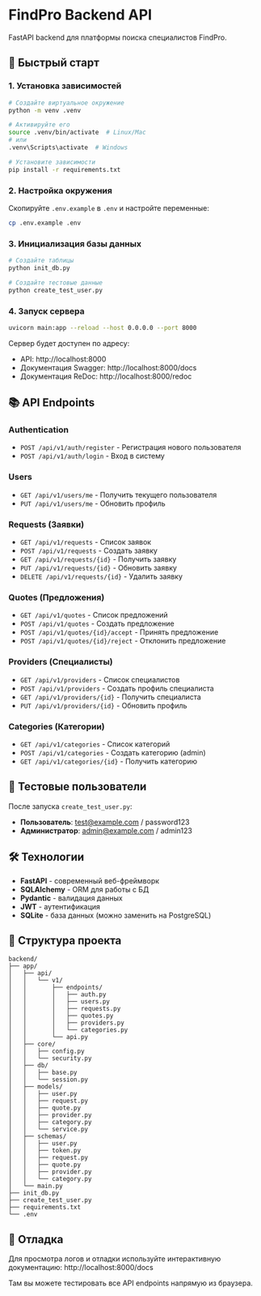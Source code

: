 # FindPro Backend API

FastAPI backend для платформы поиска специалистов FindPro.

## 🚀 Быстрый старт

### 1. Установка зависимостей

```bash
# Создайте виртуальное окружение
python -m venv .venv

# Активируйте его
source .venv/bin/activate  # Linux/Mac
# или
.venv\Scripts\activate  # Windows

# Установите зависимости
pip install -r requirements.txt
```

### 2. Настройка окружения

Скопируйте `.env.example` в `.env` и настройте переменные:

```bash
cp .env.example .env
```

### 3. Инициализация базы данных

```bash
# Создайте таблицы
python init_db.py

# Создайте тестовые данные
python create_test_user.py
```

### 4. Запуск сервера

```bash
uvicorn main:app --reload --host 0.0.0.0 --port 8000
```

Сервер будет доступен по адресу:
- API: http://localhost:8000
- Документация Swagger: http://localhost:8000/docs
- Документация ReDoc: http://localhost:8000/redoc

## 📚 API Endpoints

### Authentication
- `POST /api/v1/auth/register` - Регистрация нового пользователя
- `POST /api/v1/auth/login` - Вход в систему

### Users
- `GET /api/v1/users/me` - Получить текущего пользователя
- `PUT /api/v1/users/me` - Обновить профиль

### Requests (Заявки)
- `GET /api/v1/requests` - Список заявок
- `POST /api/v1/requests` - Создать заявку
- `GET /api/v1/requests/{id}` - Получить заявку
- `PUT /api/v1/requests/{id}` - Обновить заявку
- `DELETE /api/v1/requests/{id}` - Удалить заявку

### Quotes (Предложения)
- `GET /api/v1/quotes` - Список предложений
- `POST /api/v1/quotes` - Создать предложение
- `POST /api/v1/quotes/{id}/accept` - Принять предложение
- `POST /api/v1/quotes/{id}/reject` - Отклонить предложение

### Providers (Специалисты)
- `GET /api/v1/providers` - Список специалистов
- `POST /api/v1/providers` - Создать профиль специалиста
- `GET /api/v1/providers/{id}` - Получить специалиста
- `PUT /api/v1/providers/{id}` - Обновить профиль

### Categories (Категории)
- `GET /api/v1/categories` - Список категорий
- `POST /api/v1/categories` - Создать категорию (admin)
- `GET /api/v1/categories/{id}` - Получить категорию

## 🔐 Тестовые пользователи

После запуска `create_test_user.py`:

- **Пользователь**: test@example.com / password123
- **Администратор**: admin@example.com / admin123

## 🛠 Технологии

- **FastAPI** - современный веб-фреймворк
- **SQLAlchemy** - ORM для работы с БД
- **Pydantic** - валидация данных
- **JWT** - аутентификация
- **SQLite** - база данных (можно заменить на PostgreSQL)

## 📝 Структура проекта

```
backend/
├── app/
│   ├── api/
│   │   └── v1/
│   │       ├── endpoints/
│   │       │   ├── auth.py
│   │       │   ├── users.py
│   │       │   ├── requests.py
│   │       │   ├── quotes.py
│   │       │   ├── providers.py
│   │       │   └── categories.py
│   │       └── api.py
│   ├── core/
│   │   ├── config.py
│   │   └── security.py
│   ├── db/
│   │   ├── base.py
│   │   └── session.py
│   ├── models/
│   │   ├── user.py
│   │   ├── request.py
│   │   ├── quote.py
│   │   ├── provider.py
│   │   ├── category.py
│   │   └── service.py
│   ├── schemas/
│   │   ├── user.py
│   │   ├── token.py
│   │   ├── request.py
│   │   ├── quote.py
│   │   ├── provider.py
│   │   └── category.py
│   └── main.py
├── init_db.py
├── create_test_user.py
├── requirements.txt
└── .env
```

## 🐛 Отладка

Для просмотра логов и отладки используйте интерактивную документацию:
http://localhost:8000/docs

Там вы можете тестировать все API endpoints напрямую из браузера.
